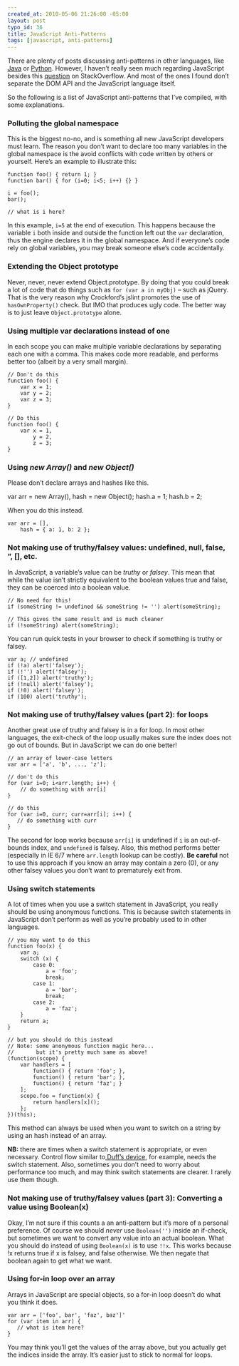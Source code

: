 ```yaml
--- 
created_at: 2010-05-06 21:26:00 -05:00
layout: post
typo_id: 36
title: JavaScript Anti-Patterns
tags: [javascript, anti-patterns]
---
```

<p>There are plenty of posts discussing anti-patterns in other languages, like <a href="http://www.google.ca/search?q=java+antipatterns">Java</a> or <a href="http://www.google.ca/search?q=python+antipatterns">Python</a>. However, I haven&rsquo;t really seen much regarding JavaScript besides this <a href="http://stackoverflow.com/questions/377999/what-anti-patterns-exist-for-javascript">question</a> on StackOverflow. And most of the ones I found don&rsquo;t separate the DOM API and the JavaScript language itself.</p> 
 
<p>So the following is a list of JavaScript anti-patterns that I&rsquo;ve compiled, with some explanations.</p> 
 
<h3>Polluting the global namespace</h3> 
 
<p>This is the biggest no-no, and is something all new JavaScript developers must learn. The reason you don&rsquo;t want to declare too many variables in the global namespace is the avoid conflicts with code written by others or yourself. Here&rsquo;s an example to illustrate this:</p> 
 
	function foo() { return 1; }
	function bar() { for (i=0; i<5; i++) {} }
	 
	i = foo();
	bar();
	 
	// what is i here?
 
<p>In this example, <code>i=5</code> at the end of execution. This happens because the variable <code>i</code> both inside and outside the function left out the <code>var</code> declaration, thus the engine declares it in the global namespace. And if everyone&rsquo;s code rely on global variables, you may break someone else&rsquo;s code accidentally.</p> 
 
<h3>Extending the Object prototype</h3> 
 
<p>Never, never, never extend Object.prototype. By doing that you could break a lot of code that do things such as <code>for (var a in myObj)</code> &ndash; such as jQuery. That is the very reason why Crockford&rsquo;s jslint promotes the use of <code>hasOwnProperty()</code> check. But IMO that produces ugly code. The better way is to just leave <code>Object.prototype</code> alone.</p> 
 
<h3>Using multiple var declarations instead of one</h3> 
 
<p>In each scope you can make multiple variable declarations by separating each one with a comma. This makes code more readable, and performs better too (albeit by a very small margin).</p> 
 
	// Don't do this
	function foo() {
		var x = 1;
		var y = 2;
		var z = 3;
	}
	 
	// Do this
	function foo() {
		var x = 1,
			y = 2,
			z = 3;
	}

<h3>Using&nbsp;<em>new Array()</em>&nbsp;and&nbsp;<em>new Object()</em></h3> 
<p>Please don&rsquo;t declare arrays and hashes like this.</p> 
	var arr = new Array(),
		hash = new Object();
	hash.a = 1;
	hash.b = 2;
 
<p>When you do this instead.</p> 
 
	var arr = [],
		hash = { a: 1, b: 2 };

<h3>Not making use of truthy/falsey values: undefined, null, false, &rdquo;, [], etc.</h3> 
<p>In JavaScript, a variable&rsquo;s value can be <em>truthy</em> or <em>falsey</em>. This mean that while the value isn&rsquo;t strictly equivalent to the boolean values true and false, they can be coerced into a boolean value.</p> 

	// No need for this!
	if (someString != undefined && someString != '') alert(someString);
	 
	// This gives the same result and is much cleaner
	if (!someString) alert(someString);
 
<p>You can run quick tests in your browser to check if something is truthy or falsey.</p> 
 
	var a; // undefined
	if (!a) alert('falsey');
	if (!'') alert('falsey');
	if ([1,2]) alert('truthy');
	if (!null) alert('falsey');
	if (!0) alert('falsey');
	if (100) alert('truthy'); 

<p> 
<meta charset="utf-8" /></p> 
<h3>Not making use of truthy/falsey values (part 2): for loops</h3> 
<p>Another great use of truthy and falsey is in a for loop. In most other languages, the exit-check of the loop usually makes sure the index does not go out of bounds. But in JavaScript we can do one better!</p> 

	// an array of lower-case letters
	var arr = ['a', 'b', ..., 'z'];
	 
	// don't do this
	for (var i=0; i<arr.length; i++) {
		// do something with arr[i]
	}
	 
	// do this
	for (var i=0, curr; curr=arr[i]; i++) {
	   // do something with curr
	} 

<p>The second for loop works because <code>arr[i]</code> is undefined if <code>i</code> is an out-of-bounds index, and <code>undefined</code> is falsey. Also, this method performs better (especially in IE 6/7 where <code>arr.length</code> lookup can be costly). <strong>Be careful</strong> not to use this approach if you know an array may contain a zero (0), or any other falsey values you don&rsquo;t want to prematurely exit from.</p> 
<h3>Using switch statements</h3> 
<p>A lot of times when you use a switch statement in JavaScript, you really should be using anonymous functions. This is because switch statements in JavaScript don&rsquo;t perform as well as you&rsquo;re probably used to in other languages.</p> 

	// you may want to do this
	function foo(x) {
		var a;
		switch (x) {
			case 0:
				a = 'foo';
				break;
			case 1:
				a = 'bar';
				break;
			case 2:
				a = 'faz';
		}
		return a;
	}
	 
	// but you should do this instead
	// Note: some anonymous function magic here... 
	//       but it's pretty much same as above!
	(function(scope) {
		var handlers = [
			function() { return 'foo'; },
			function() { return 'bar'; },
			function() { return 'faz'; }
		];
		scope.foo = function(x) {
			return handlers[x]();
		};
	})(this);
 
<p>This method can always be used when you want to switch on a string by using an hash instead of an array.</p> 
 
<p><strong>NB:</strong> there are times when a switch statement is appropriate, or even necessary. Control flow similar to<a href="http://en.wikipedia.org/wiki/Duff%27s_device"> Duff&rsquo;s device</a>, for example, needs the switch statement. Also, sometimes you don&rsquo;t need to worry about performance too much, and may think switch statements are clearer. I rarely use them though.</p> 
  
<h3>Not making use of truthy/falsey values (part 3): Converting a value using Boolean(x)</h3> 
 
<p>Okay, I&rsquo;m not sure if this counts a an anti-pattern but it&rsquo;s more of a personal preference. Of course we should <em>never</em> use <code>Boolean('')</code> inside an if-check, but sometimes we want to convert any value into an actual boolean. What you should do instead of using <code>Boolean(x)</code> is to use <code>!!x</code>. This works because !x returns true if x is falsey, and false otherwise. We then negate that boolean again to get what we want.&nbsp;</p> 
 
<h3>Using for-in loop over an array</h3> 
 
<p>Arrays in JavaScript are special objects, so a for-in loop doesn&rsquo;t do what you think it does.</p> 
 
	var arr = ['foo', bar', 'faz', baz']'
	for (var item in arr) {
	   // what is item here?
	}
 
<p>You may think you&rsquo;ll get the values of the array above, but you actually get the indices inside the array. It&rsquo;s easier just to stick to normal for loops.</p> 
